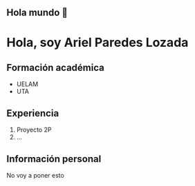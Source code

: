 ## Hola mundo 👋

<h1>Hola, soy Ariel Paredes Lozada</h1>
<h2>Formación académica</h2>
<ul>
    <li>UELAM</li>
    <li>UTA</li>
</ul>
<h2>Experiencia</h2>
<ol>
    <li>Proyecto 2P</li>
    <li>...</li>
</ol>
<h2>Información personal</h2>
<p>No voy a poner esto</p>
<!--
Poner formación acadámica, proyectos, etc.
Investiga cómo hacer un portafolio en GitHub
**ArielParedesLozada/ArielParedesLozada** is a ✨ _special_ ✨ repository because its `README.md` (this file) appears on your GitHub profile.
Here are some ideas to get you started:
- 🔭 I’m currently working on ...
- 🌱 I’m currently learning ...
- 👯 I’m looking to collaborate on ...
- 🤔 I’m looking for help with ...
- 💬 Ask me about ...
- 📫 How to reach me: ...
- 😄 Pronouns: ...
- ⚡ Fun fact: ...
-->
